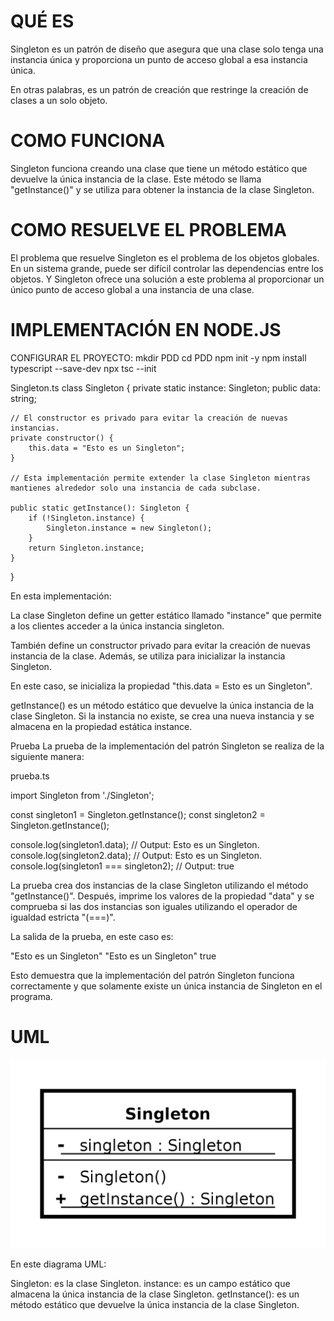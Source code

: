 # QUÉ ES
Singleton es un patrón de diseño que asegura que una clase solo tenga una instancia única y proporciona un punto de acceso global a esa instancia única.

En otras palabras, es un patrón de creación que restringe la creación de clases a un solo objeto.

# COMO FUNCIONA

Singleton funciona creando una clase que tiene un método estático que devuelve la única instancia de la clase. Este método se llama "getInstance()" y se utiliza para obtener la instancia de la clase Singleton.

# COMO RESUELVE EL PROBLEMA
El problema que resuelve Singleton es el problema de los objetos globales. En un sistema grande, puede ser difícil controlar las dependencias entre los objetos. Y Singleton ofrece una solución a este problema al proporcionar un único punto de acceso global a una instancia de una clase.

# IMPLEMENTACIÓN EN NODE.JS

CONFIGURAR EL PROYECTO:
mkdir PDD
cd PDD
npm init -y
npm install typescript --save-dev
npx tsc --init


Singleton.ts 
class Singleton {
    private static instance: Singleton;
    public data: string;

    // El constructor es privado para evitar la creación de nuevas instancias.
    private constructor() {
        this.data = "Esto es un Singleton";
    }

    // Esta implementación permite extender la clase Singleton mientras mantienes alrededor solo una instancia de cada subclase.

    public static getInstance(): Singleton {
        if (!Singleton.instance) {
            Singleton.instance = new Singleton();
        }
        return Singleton.instance;
    }
}

En esta implementación:

La clase Singleton define un getter estático llamado "instance" que permite a los clientes acceder a la única instancia singleton.

También define un constructor privado para evitar la creación de nuevas instancia de la clase. Además, se utiliza para inicializar la instancia Singleton.

En este caso, se inicializa la propiedad "this.data = Esto es un Singleton".

getInstance() es un método estático que devuelve la única instancia de la clase Singleton. Si la instancia no existe, se crea una nueva instancia y se almacena en la propiedad estática instance.

Prueba
La prueba de la implementación del patrón Singleton se realiza de la siguiente manera:

prueba.ts

import Singleton from './Singleton';

const singleton1 = Singleton.getInstance();
const singleton2 = Singleton.getInstance();

console.log(singleton1.data); // Output: Esto es un Singleton.
console.log(singleton2.data); // Output: Esto es un Singleton.
console.log(singleton1 === singleton2); // Output: true

La prueba crea dos instancias de la clase Singleton utilizando el método "getInstance()". Después, imprime los valores de la propiedad "data" y se comprueba si las dos instancias son iguales utilizando el operador de igualdad estricta "(===)".

La salida de la prueba, en este caso es: 

"Esto es un Singleton"
"Esto es un Singleton"
true

Esto demuestra que la implementación del patrón Singleton funciona correctamente y que solamente existe un única instancia de Singleton en el programa.

# UML

![alt text](<Singleton UML Class Diagram.png>)

En este diagrama UML:

Singleton: es la clase Singleton.
instance: es un campo estático que almacena la única instancia de la clase Singleton.
getInstance(): es un método estático que devuelve la única instancia de la clase Singleton.


